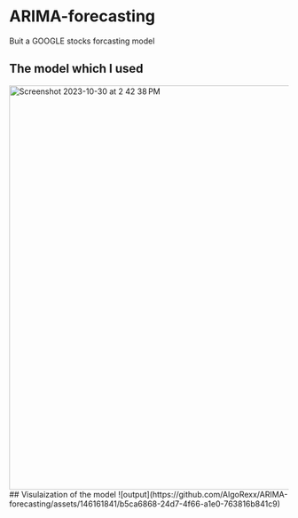# ARIMA-forecasting
Buit a GOOGLE stocks forcasting model
## The model which I used 
<img width="729" alt="Screenshot 2023-10-30 at 2 42 38 PM" src="https://github.com/AlgoRexx/ARIMA-forecasting/assets/146161841/01069cb3-6bc4-4e0d-b6ed-6a306dbe680d">
## Visulaization of the model
![output](https://github.com/AlgoRexx/ARIMA-forecasting/assets/146161841/b5ca6868-24d7-4f66-a1e0-763816b841c9)
